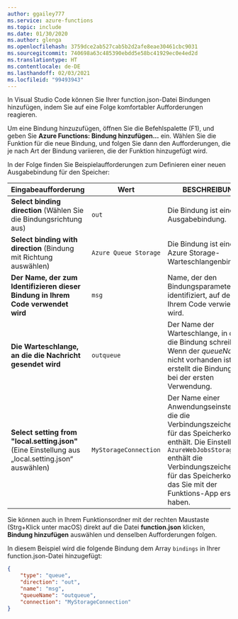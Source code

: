 ```yaml
---
author: ggailey777
ms.service: azure-functions
ms.topic: include
ms.date: 01/30/2020
ms.author: glenga
ms.openlocfilehash: 3759dce2ab527cab5b2d2afe8eae30461cbc9031
ms.sourcegitcommit: 740698a63c485390ebdd5e58bc41929ec0e4ed2d
ms.translationtype: HT
ms.contentlocale: de-DE
ms.lasthandoff: 02/03/2021
ms.locfileid: "99493943"
---
```

In Visual Studio Code können Sie Ihrer function.json-Datei Bindungen hinzufügen, indem Sie auf eine Folge komfortabler Aufforderungen reagieren. 

Um eine Bindung hinzuzufügen, öffnen Sie die Befehlspalette (F1), und geben Sie **Azure Functions: Bindung hinzufügen...** ein. Wählen Sie die Funktion für die neue Bindung, und folgen Sie dann den Aufforderungen, die je nach Art der Bindung variieren, die der Funktion hinzugefügt wird. 

In der Folge finden Sie Beispielaufforderungen zum Definieren einer neuen Ausgabebindung für den Speicher:

| Eingabeaufforderung | Wert | BESCHREIBUNG |
| -------- | ----- | ----------- |
| **Select binding direction** (Wählen Sie die Bindungsrichtung aus) | `out` | Die Bindung ist eine Ausgabebindung. |
| **Select binding with direction** (Bindung mit Richtung auswählen) | `Azure Queue Storage` | Die Bindung ist eine Azure Storage-Warteschlangenbindung. |
| **Der Name, der zum Identifizieren dieser Bindung in Ihrem Code verwendet wird** | `msg` | Name, der den Bindungsparameter identifiziert, auf den in Ihrem Code verwiesen wird. |
| **Die Warteschlange, an die die Nachricht gesendet wird** | `outqueue` | Der Name der Warteschlange, in den die Bindung schreibt. Wenn der *queueName* nicht vorhanden ist, erstellt die Bindung ihn bei der ersten Verwendung. |
| **Select setting from "local.setting.json"** (Eine Einstellung aus „local.setting.json“ auswählen) | `MyStorageConnection` | Der Name einer Anwendungseinstellung, die die Verbindungszeichenfolge für das Speicherkonto enthält. Die Einstellung `AzureWebJobsStorage` enthält die Verbindungszeichenfolge für das Speicherkonto, das Sie mit der Funktions-App erstellt haben. |

Sie können auch in Ihrem Funktionsordner mit der rechten Maustaste (Strg+Klick unter macOS) direkt auf die Datei **function.json** klicken, **Bindung hinzufügen** auswählen und denselben Aufforderungen folgen.

In diesem Beispiel wird die folgende Bindung dem Array `bindings` in Ihrer function.json-Datei hinzugefügt:

```json
{
    "type": "queue",
    "direction": "out",
    "name": "msg",
    "queueName": "outqueue",
    "connection": "MyStorageConnection"
}
```